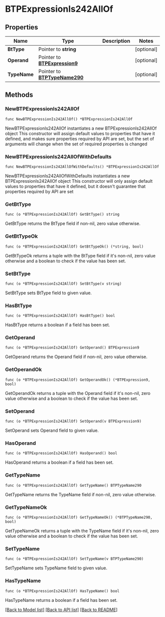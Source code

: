 # BTPExpressionIs242AllOf

## Properties

Name | Type | Description | Notes
------------ | ------------- | ------------- | -------------
**BtType** | Pointer to **string** |  | [optional] 
**Operand** | Pointer to [**BTPExpression9**](BTPExpression9.md) |  | [optional] 
**TypeName** | Pointer to [**BTPTypeName290**](BTPTypeName290.md) |  | [optional] 

## Methods

### NewBTPExpressionIs242AllOf

`func NewBTPExpressionIs242AllOf() *BTPExpressionIs242AllOf`

NewBTPExpressionIs242AllOf instantiates a new BTPExpressionIs242AllOf object
This constructor will assign default values to properties that have it defined,
and makes sure properties required by API are set, but the set of arguments
will change when the set of required properties is changed

### NewBTPExpressionIs242AllOfWithDefaults

`func NewBTPExpressionIs242AllOfWithDefaults() *BTPExpressionIs242AllOf`

NewBTPExpressionIs242AllOfWithDefaults instantiates a new BTPExpressionIs242AllOf object
This constructor will only assign default values to properties that have it defined,
but it doesn't guarantee that properties required by API are set

### GetBtType

`func (o *BTPExpressionIs242AllOf) GetBtType() string`

GetBtType returns the BtType field if non-nil, zero value otherwise.

### GetBtTypeOk

`func (o *BTPExpressionIs242AllOf) GetBtTypeOk() (*string, bool)`

GetBtTypeOk returns a tuple with the BtType field if it's non-nil, zero value otherwise
and a boolean to check if the value has been set.

### SetBtType

`func (o *BTPExpressionIs242AllOf) SetBtType(v string)`

SetBtType sets BtType field to given value.

### HasBtType

`func (o *BTPExpressionIs242AllOf) HasBtType() bool`

HasBtType returns a boolean if a field has been set.

### GetOperand

`func (o *BTPExpressionIs242AllOf) GetOperand() BTPExpression9`

GetOperand returns the Operand field if non-nil, zero value otherwise.

### GetOperandOk

`func (o *BTPExpressionIs242AllOf) GetOperandOk() (*BTPExpression9, bool)`

GetOperandOk returns a tuple with the Operand field if it's non-nil, zero value otherwise
and a boolean to check if the value has been set.

### SetOperand

`func (o *BTPExpressionIs242AllOf) SetOperand(v BTPExpression9)`

SetOperand sets Operand field to given value.

### HasOperand

`func (o *BTPExpressionIs242AllOf) HasOperand() bool`

HasOperand returns a boolean if a field has been set.

### GetTypeName

`func (o *BTPExpressionIs242AllOf) GetTypeName() BTPTypeName290`

GetTypeName returns the TypeName field if non-nil, zero value otherwise.

### GetTypeNameOk

`func (o *BTPExpressionIs242AllOf) GetTypeNameOk() (*BTPTypeName290, bool)`

GetTypeNameOk returns a tuple with the TypeName field if it's non-nil, zero value otherwise
and a boolean to check if the value has been set.

### SetTypeName

`func (o *BTPExpressionIs242AllOf) SetTypeName(v BTPTypeName290)`

SetTypeName sets TypeName field to given value.

### HasTypeName

`func (o *BTPExpressionIs242AllOf) HasTypeName() bool`

HasTypeName returns a boolean if a field has been set.


[[Back to Model list]](../README.md#documentation-for-models) [[Back to API list]](../README.md#documentation-for-api-endpoints) [[Back to README]](../README.md)


